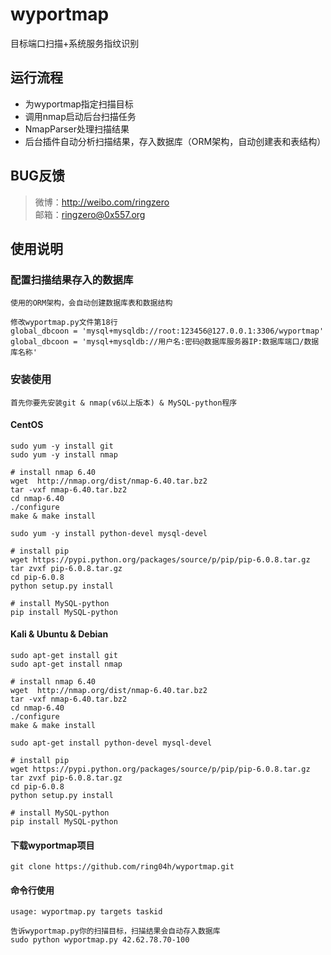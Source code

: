 # wyportmap
目标端口扫描+系统服务指纹识别

运行流程
-----------------------------------
* 为wyportmap指定扫描目标
* 调用nmap启动后台扫描任务
* NmapParser处理扫描结果
* 后台插件自动分析扫描结果，存入数据库（ORM架构，自动创建表和表结构）

BUG反馈
-----------------------------------
> 微博：http://weibo.com/ringzero<br />
> 邮箱：ringzero@0x557.org<br />

使用说明
-----------------------------------
### 配置扫描结果存入的数据库
    使用的ORM架构，会自动创建数据库表和数据结构
    
    修改wyportmap.py文件第18行
    global_dbcoon = 'mysql+mysqldb://root:123456@127.0.0.1:3306/wyportmap'
    global_dbcoon = 'mysql+mysqldb://用户名:密码@数据库服务器IP:数据库端口/数据库名称'

### 安装使用
    首先你要先安装git & nmap(v6以上版本) & MySQL-python程序
    
#### CentOS
    sudo yum -y install git
    sudo yum -y install nmap
    
    # install nmap 6.40
    wget  http://nmap.org/dist/nmap-6.40.tar.bz2
    tar -vxf nmap-6.40.tar.bz2
    cd nmap-6.40
    ./configure
    make & make install
    
    sudo yum -y install python-devel mysql-devel
    
    # install pip
    wget https://pypi.python.org/packages/source/p/pip/pip-6.0.8.tar.gz
    tar zvxf pip-6.0.8.tar.gz
    cd pip-6.0.8
    python setup.py install
    
    # install MySQL-python
    pip install MySQL-python 
    
#### Kali & Ubuntu & Debian
    sudo apt-get install git
    sudo apt-get install nmap
    
    # install nmap 6.40
    wget  http://nmap.org/dist/nmap-6.40.tar.bz2
    tar -vxf nmap-6.40.tar.bz2
    cd nmap-6.40
    ./configure
    make & make install
    
    sudo apt-get install python-devel mysql-devel
    
    # install pip
    wget https://pypi.python.org/packages/source/p/pip/pip-6.0.8.tar.gz
    tar zvxf pip-6.0.8.tar.gz
    cd pip-6.0.8
    python setup.py install
    
    # install MySQL-python
    pip install MySQL-python 
    
#### 下载wyportmap项目
    git clone https://github.com/ring04h/wyportmap.git
    
#### 命令行使用
    usage: wyportmap.py targets taskid
    
    告诉wyportmap.py你的扫描目标，扫描结果会自动存入数据库
    sudo python wyportmap.py 42.62.78.70-100
    
